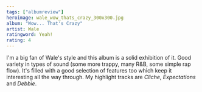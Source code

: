 ```yaml
---
tags: ["albumreview"]
heroimage: wale_wow_thats_crazy_300x300.jpg
album: "Wow... That's Crazy"
artist: Wale
ratingword: Yeah!
rating: 4
---
```


I'm a big fan of Wale's style and this album is a solid exhibition of it. Good
variety in types of sound (some more trappy, many R&B, some simple rap flow).
It's filled with a good selection of features too which keep it interesting all
the way through. My highlight tracks are _Cliche_, _Expectations_ and _Debbie_.

